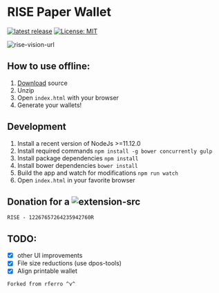 # RISE Paper Wallet

[![latest release](https://badgen.net/github/release/spookiestevie/rise-paperwallet)][latest]
[![License: MIT](https://badgen.now.sh/badge/license/MIT/green)](https://opensource.org/licenses/MIT)

![rise-vision-url](https://i.gyazo.com/e28fbea4072ed0030b64af8b9be310a2.png)
## How to use offline:

1. [Download][latest] source
2. Unzip
3. Open `index.html` with your browser
4. Generate your wallets!

## Development

1. Install a recent version of NodeJs >=11.12.0
2. Install required commands `npm install -g bower concurrently gulp`
3. Install package dependencies `npm install`
4. Install bower dependencies `bower install`
5. Build the app and watch for modifications `npm run watch`
6. Open `index.html` in your favorite browser
## Donation for a ![extension-src](https://i.gyazo.com/082a59964320ef0fe4ac1f05bca5c60a.png)


~~~
RISE - 12267657264235942760R
~~~

## TODO:

- [x] other UI improvements
- [x] File size reductions (use dpos-tools)
- [x] Align printable wallet

~~~
Forked from rferro ^v^
~~~

[latest]: https://github.com/spookiestevie/rise-paperwallet/releases
[rise-vision-url]: https://rise.vision/
